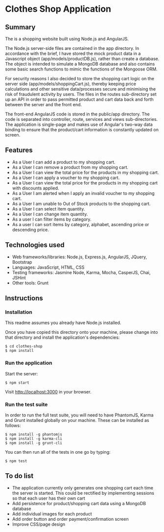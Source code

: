 # Clothes Shop Application

## Summary

The is a shopping website built using Node.js and AngularJS.

The Node.js server-side files are contained in the app directory. In accordance with the brief, I have stored the mock product data in a Javascript object (app/models/productDB.js), rather than create a database. The object is intended to simulate a MongoDB database and also contains some basic search functions to mimic the functions of the Mongoose ORM.

For security reasons I also decided to store the shopping cart logic on the server side (app/models/shoppingCart.js), thereby keeping price calculations and other sensitive data/processes secure and minimising the risk of fraudulent activity by users. The files in the routes sub-directory set up an API in order to pass permitted product and cart data back and forth between the server and the front end.

The front-end AngularJS code is stored in the public/app directory. The code is separated into controller, route, services and views sub-directories. The application is single-page and makes use of Angular's two-way data binding to ensure that the product/cart information is constantly updated on screen.

## Features 

- As a User I can add a product to my shopping cart.
- As a User I can remove a product from my shopping cart.
- As a User I can view the total price for the products in my shopping cart.
- As a User I can apply a voucher to my shopping cart.
- As a User I can view the total price for the products in my shopping cart with discounts applied.
- As a User I am alerted when I apply an invalid voucher to my shopping cart.
- As a User I am unable to Out of Stock products to the shopping cart.
- As a User I can select item quantity.
- As a User I can change item quantity.
- As a user I can filter items by category.
- As a user I can sort items by category, alphabet, ascending price or descending price.

## Technologies used

- Web frameworks/libraries: Node.js, Express.js, AngularJS, JQuery, Bootstrap
- Languages: JavaScript, HTML, CSS
- Testing frameworks: Jasmine Node, Karma, Mocha, CasperJS, Chai, JSHint
- Other tools: Grunt

## Instructions

### Installation

This readme assumes you already have Node.js installed.

Once you have copied this directory onto your machine, please change into that directory and install the application's dependencies:
```
$ cd clothes-shop
$ npm install
```

### Run the application

Start the server:
```
$ npm start
```
Visit [http://localhost:3000](http://localhost:3000) in your browser.

### Run the test suite

In order to run the full test suite, you will need to have PhantomJS, Karma and Grunt installed globally on your machine. These can be installed as follows:
```
$ npm install -g phantomjs
$ npm install -g karma-cli
$ npm install -g grunt-cli
```
You can then run all of the tests in one go by typing:
```
$ npm test
```

## To do list

- The application currently only generates one shopping cart each time the server is started. This could be rectified by implementing sessions so that each user has their own cart
- Add persistence for product/shopping cart data using a MongoDB database
- Add individual images for each product
- Add order button and order payment/confirmation screen
- Improve CSS/page design
